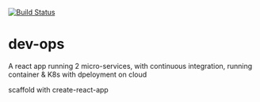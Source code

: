 [![Build Status](https://travis-ci.org/vikpande/dev-ops.svg?branch=master)](https://travis-ci.org/vikpande/dev-ops)

# dev-ops
A react app running 2 micro-services, with continuous integration, running container & K8s with dpeloyment on cloud

scaffold with create-react-app
